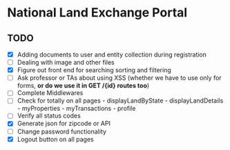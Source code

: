 # National Land Exchange Portal

## TODO

- [x] Adding documents to user and entity collection during registration
- [ ] Dealing with image and other files
- [x] Figure out front end for searching sorting and filtering
- [ ] Ask professor or TAs about using XSS (whether we have to use only for forms, **or do we use it in GET /{id} routes too**)
- [ ] Complete Middlewares
- [ ] Check for totally on all pages
        - displayLandByState
        - displayLandDetails
        - myProperties
        - myTransactions
        - profile
- [ ] Verify all status codes
- [x] Generate json for zipcode or API
- [ ] Change password functionality
- [x] Logout button on all pages
